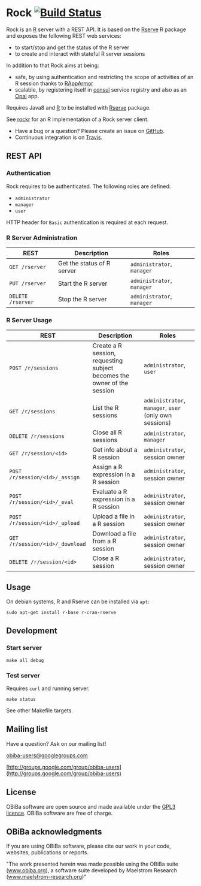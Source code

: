 # Rock [![Build Status](https://travis-ci.com/obiba/rock.svg?branch=master)](https://travis-ci.com/obiba/rock)

Rock is an [R](http://www.r-project.org/) server with a REST API. It is based on the [Rserve](http://rforge.net/Rserve/) R package and exposes the following REST web services:

* to start/stop and get the status of the R server
* to create and interact with stateful R server sessions

In addition to that Rock aims at being:

* safe, by using authentication and restricting the scope of activities of an R session thanks to [RAppArmor](https://cran.r-project.org/package=RAppArmor)
* scalable, by registering itself in [consul](https://www.consul.io/) service registry and also as an [Opal](https://github.com/obiba/opal) app.

Requires Java8 and [R](http://www.r-project.org/) to be installed with [Rserve](http://rforge.net/Rserve/) package.

See [rockr](https://github.com/obiba/rockr) for an R implementation of a Rock server client.

* Have a bug or a question? Please create an issue on [GitHub](https://github.com/obiba/rock/issues).
* Continuous integration is on [Travis](https://travis-ci.com/obiba/rock).

## REST API

### Authentication

Rock requires to be authenticated. The following roles are defined:

* `administrator`
* `manager`
* `user`

HTTP header for `Basic` authentication is required at each request.

### R Server Administration

| REST             | Description                | Roles
| ---------------- | -------------------------- | -------
| `GET /rserver`   | Get the status of R server | `administrator`, `manager`
| `PUT /rserver`   | Start the R server         | `administrator`, `manager`
| `DELETE /rserver`| Stop the R server          | `administrator`, `manager`

### R Server Usage

| REST             | Description                | Roles
| ---------------- | -------------------------- | -----------------
| `POST /r/sessions`  | Create a R session, requesting subject becomes the owner of the session        | `administrator`, `user`
| `GET /r/sessions`   | List the R sessions     | `administrator`, `manager`, `user` (only own sessions)
| `DELETE /r/sessions`| Close all R sessions    | `administrator`, `manager`
| `GET /r/session/<id>`          | Get info about a R session             | `administrator`, session owner
| `POST /r/session/<id>/_assign` | Assign a R expression in a R session   | `administrator`, session owner
| `POST /r/session/<id>/_eval`   | Evaluate a R expression in a R session | `administrator`, session owner
| `POST /r/session/<id>/_upload` | Upload a file in a R session           | `administrator`, session owner
| `GET /r/session/<id>/_download`| Download a file from a R session       | `administrator`, session owner
| `DELETE /r/session/<id>`       | Close a R session                      | `administrator`, session owner

## Usage

On debian systems, R and Rserve can be installed via `apt`:

```
sudo apt-get install r-base r-cran-rserve
```

## Development

### Start server

```
make all debug
```

### Test server

Requires `curl` and running server.

```
make status
```

See other Makefile targets.

## Mailing list

Have a question? Ask on our mailing list!

obiba-users@googlegroups.com

[http://groups.google.com/group/obiba-users](http://groups.google.com/group/obiba-users)

## License

OBiBa software are open source and made available under the [GPL3 licence](http://www.obiba.org/pages/license/). OBiBa software are free of charge.

## OBiBa acknowledgments

If you are using OBiBa software, please cite our work in your code, websites, publications or reports.

"The work presented herein was made possible using the OBiBa suite (www.obiba.org), a  software suite developed by Maelstrom Research (www.maelstrom-research.org)"
